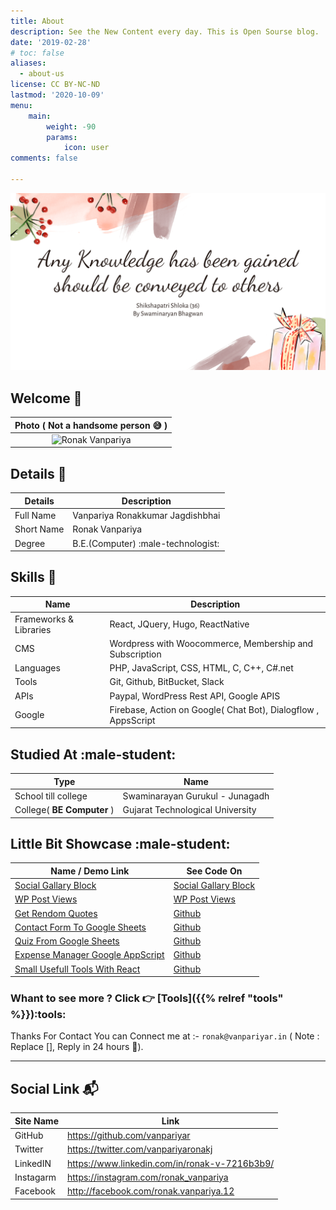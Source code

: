 ```yaml
---
title: About
description: See the New Content every day. This is Open Sourse blog.
date: '2019-02-28'
# toc: false
aliases:
  - about-us
license: CC BY-NC-ND
lastmod: '2020-10-09'
menu:
    main: 
        weight: -90
        params:
            icon: user
comments: false

---
```


![Ronak Vanpariya](images/blog-banner.png)

## Welcome :rocket:
| Photo ( Not a handsome person :sweat_smile: )|
| :----: |
| ![Ronak Vanpariya](https://avatars1.githubusercontent.com/u/26689210?s=460&u=7532c1409e49827c72a8b59b2e0f8f139f5ba9f3&v=4) |
## Details  :open_book:

| Details | Description |
|----|---------|
| Full Name | Vanpariya Ronakkumar Jagdishbhai |
| Short Name | Ronak Vanpariya |
| Degree | B.E.(Computer) :male-technologist:|


## Skills :construction_worker:
| Name | Description |
|----|---------|
| Frameworks & Libraries | React, JQuery, Hugo, ReactNative |
| CMS | Wordpress with Woocommerce, Membership and Subscription |
| Languages | PHP, JavaScript, CSS, HTML, C, C++, C#.net |
| Tools | Git, Github, BitBucket, Slack |
| APIs | Paypal, WordPress Rest API, Google APIS |
| Google | Firebase, Action on Google( Chat Bot), Dialogflow , AppsScript |

## Studied At :male-student:

| Type | Name |
|----------|---------|
| School till college | Swaminarayan Gurukul - Junagadh |
| College( **BE Computer** ) | Gujarat Technological University |


## Little Bit Showcase :male-student:

| Name / Demo Link | See Code On |
|-----|----|
| [Social Gallary Block](https://wordpress.org/plugins/social-gallery-block/) |[Social Gallary Block](https://github.com/vanpariyar/gutenberg-instagram-post-grid) |
| [WP Post Views](https://wordpress.org/plugins/wp-post-views/) |[WP Post Views](https://github.com/vanpariyar/wp-post-views) |
| [Get Rendom Quotes](https://vanpariyar.github.io/get-new-quote/) | [Github](https://github.com/vanpariyar/get-new-quote/) |
| [Contact Form To Google Sheets](https://vanpariyar.github.io/contact-form-to-sheets/) | [Github](https://github.com/vanpariyar/contact-form-to-sheets/) |
| [Quiz From Google Sheets](https://vanpariyar.github.io/quiz-from-sheets/) | [Github](https://github.com/vanpariyar/quiz-from-sheets/) |
| [Expense Manager Google AppScript](https://vanpariyar.github.io/expense-manager/) | [Github](https://github.com/vanpariyar/expense-manager/) |
| [Small Usefull Tools With React](https://vanpariyar.github.io/useful-tools/) | [Github](https://github.com/vanpariyar/useful-tools/) |

### Whant to see more ? Click :point_right: [Tools]({{% relref "tools" %}}):tools:


Thanks For Contact You can Connect me at :- `ronak@vanpariyar.in` ( Note : Replace [], Reply in 24 hours :pray:). 

-----

## Social Link  :mailbox_with_mail:
| Site Name | Link |
|----|---------|
| GitHub | https://github.com/vanpariyar |
| Twitter | https://twitter.com/vanpariyaronakj|
| LinkedIN | https://www.linkedin.com/in/ronak-v-7216b3b9/ |
| Instagarm | https://instagram.com/ronak_vanpariya |
| Facebook | http://facebook.com/ronak.vanpariya.12 |
